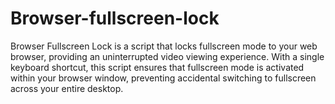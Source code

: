 # Browser-fullscreen-lock
Browser Fullscreen Lock is a script that locks fullscreen mode to your web browser, providing an uninterrupted video viewing experience. With a single keyboard shortcut, this script ensures that fullscreen mode is activated within your browser window, preventing accidental switching to fullscreen across your entire desktop.
